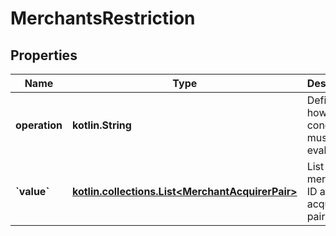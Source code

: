 
# MerchantsRestriction

## Properties
Name | Type | Description | Notes
------------ | ------------- | ------------- | -------------
**operation** | **kotlin.String** | Defines how the condition must be evaluated. | 
**&#x60;value&#x60;** | [**kotlin.collections.List&lt;MerchantAcquirerPair&gt;**](MerchantAcquirerPair.md) | List of merchant ID and acquirer ID pairs. |  [optional]



